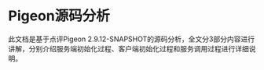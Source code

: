 # Pigeon源码分析

此文档是基于点评Pigeon 2.9.12-SNAPSHOT的源码分析，全文分3部分内容进行讲解，分别介绍服务端初始化过程、客户端初始化过程和服务调用过程进行详细说明。

